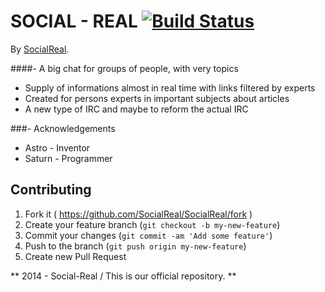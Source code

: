 # SOCIAL - REAL [![Build Status](https://travis-ci.org/SocialReal/SocialReal.png?branch=master)](https://travis-ci.org/SocialReal/SocialReal)

By [SocialReal](https://github.com/SocialReal/).

####- A big chat for groups of people, with very topics

  - Supply of informations almost in real time with links filtered by experts
  - Created for persons experts in important subjects about articles
  - A new type of IRC and maybe to reform the actual IRC

###- Acknowledgements

  - Astro - Inventor
  - Saturn - Programmer

## Contributing

1. Fork it ( https://github.com/SocialReal/SocialReal/fork )
2. Create your feature branch (`git checkout -b my-new-feature`)
3. Commit your changes (`git commit -am 'Add some feature'`)
4. Push to the branch (`git push origin my-new-feature`)
5. Create new Pull Request
 
** 2014 - Social-Real / This is our official repository. **
